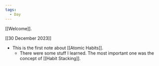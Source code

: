 ```yaml
---
tags:
  - Day
---
```


[[Welcome]].

[[30 December 2023]]

- This is the first note about [[Atomic Habits]].
	- There were some stuff I learned. The most important one was the concept of [[Habit Stacking]].